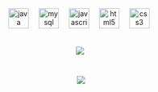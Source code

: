 
<div align="center">
  <img src="https://cdn.jsdelivr.net/gh/devicons/devicon/icons/java/java-original.svg" height="40" alt="java logo"  />
  <img width="12" />
  <img src="https://cdn.jsdelivr.net/gh/devicons/devicon/icons/mysql/mysql-original.svg" height="40" alt="mysql logo"  />
  <img width="12" />
  <img src="https://cdn.jsdelivr.net/gh/devicons/devicon/icons/javascript/javascript-original.svg" height="40" alt="javascript logo"  />
  <img width="12" />
  <img src="https://cdn.jsdelivr.net/gh/devicons/devicon/icons/html5/html5-original.svg" height="40" alt="html5 logo"  />
  <img width="12" />
  <img src="https://cdn.jsdelivr.net/gh/devicons/devicon/icons/css3/css3-original.svg" height="40" alt="css3 logo"  />
</div>

<br>

<p align="center">&nbsp;<img align="center" src="https://github-readme-stats.vercel.app/api/top-langs/?username=joaovitor-a1&theme=github_light&hide_border=true&include_all_commits=true&count_private=true&layout=compact" /></p>

#
<p align="center">&nbsp; <img align="center" src="https://github-readme-stats.vercel.app/api?username=joaovitor-a1&theme=github_dark&hide_border=true&include_all_commits=true&count_private=true" />
